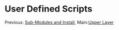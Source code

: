 # User Defined Scripts


Previous: [Sub-Modules and Install](../03%20SubModules/), 
Main:[Upper Layer](../../)
